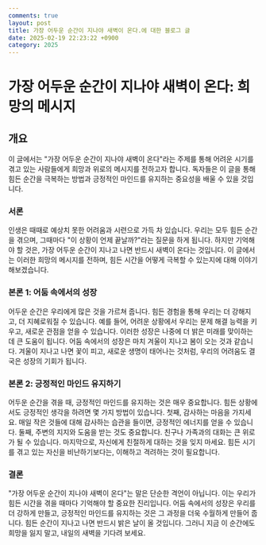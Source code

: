 ```yaml
---
comments: true
layout: post
title: 가장 어두운 순간이 지나야 새벽이 온다.에 대한 블로그 글
date: 2025-02-19 22:23:22 +0900
category: 2025
---
```


# 가장 어두운 순간이 지나야 새벽이 온다: 희망의 메시지

## 개요
이 글에서는 "가장 어두운 순간이 지나야 새벽이 온다"라는 주제를 통해 어려운 시기를 겪고 있는 사람들에게 희망과 위로의 메시지를 전하고자 합니다. 독자들은 이 글을 통해 힘든 순간을 극복하는 방법과 긍정적인 마인드를 유지하는 중요성을 배울 수 있을 것입니다.

### 서론
인생은 때때로 예상치 못한 어려움과 시련으로 가득 차 있습니다. 우리는 모두 힘든 순간을 겪으며, 그때마다 "이 상황이 언제 끝날까?"라는 질문을 하게 됩니다. 하지만 기억해야 할 것은, 가장 어두운 순간이 지나고 나면 반드시 새벽이 온다는 것입니다. 이 글에서는 이러한 희망의 메시지를 전하며, 힘든 시간을 어떻게 극복할 수 있는지에 대해 이야기해보겠습니다.

### 본론 1: 어둠 속에서의 성장
어두운 순간은 우리에게 많은 것을 가르쳐 줍니다. 힘든 경험을 통해 우리는 더 강해지고, 더 지혜로워질 수 있습니다. 예를 들어, 어려운 상황에서 우리는 문제 해결 능력을 키우고, 새로운 관점을 얻을 수 있습니다. 이러한 성장은 나중에 더 밝은 미래를 맞이하는 데 큰 도움이 됩니다. 어둠 속에서의 성장은 마치 겨울이 지나고 봄이 오는 것과 같습니다. 겨울이 지나고 나면 꽃이 피고, 새로운 생명이 태어나는 것처럼, 우리의 어려움도 결국은 성장의 기회가 됩니다.

### 본론 2: 긍정적인 마인드 유지하기
어두운 순간을 겪을 때, 긍정적인 마인드를 유지하는 것은 매우 중요합니다. 힘든 상황에서도 긍정적인 생각을 하려면 몇 가지 방법이 있습니다. 첫째, 감사하는 마음을 가지세요. 매일 작은 것들에 대해 감사하는 습관을 들이면, 긍정적인 에너지를 얻을 수 있습니다. 둘째, 주변의 지지와 도움을 받는 것도 중요합니다. 친구나 가족과의 대화는 큰 위로가 될 수 있습니다. 마지막으로, 자신에게 친절하게 대하는 것을 잊지 마세요. 힘든 시기를 겪고 있는 자신을 비난하기보다는, 이해하고 격려하는 것이 필요합니다.

### 결론
"가장 어두운 순간이 지나야 새벽이 온다"는 말은 단순한 격언이 아닙니다. 이는 우리가 힘든 시간을 겪을 때마다 기억해야 할 중요한 진리입니다. 어둠 속에서의 성장은 우리를 더 강하게 만들고, 긍정적인 마인드를 유지하는 것은 그 과정을 더욱 수월하게 만들어 줍니다. 힘든 순간이 지나고 나면 반드시 밝은 날이 올 것입니다. 그러니 지금 이 순간에도 희망을 잃지 말고, 내일의 새벽을 기다려 보세요.
